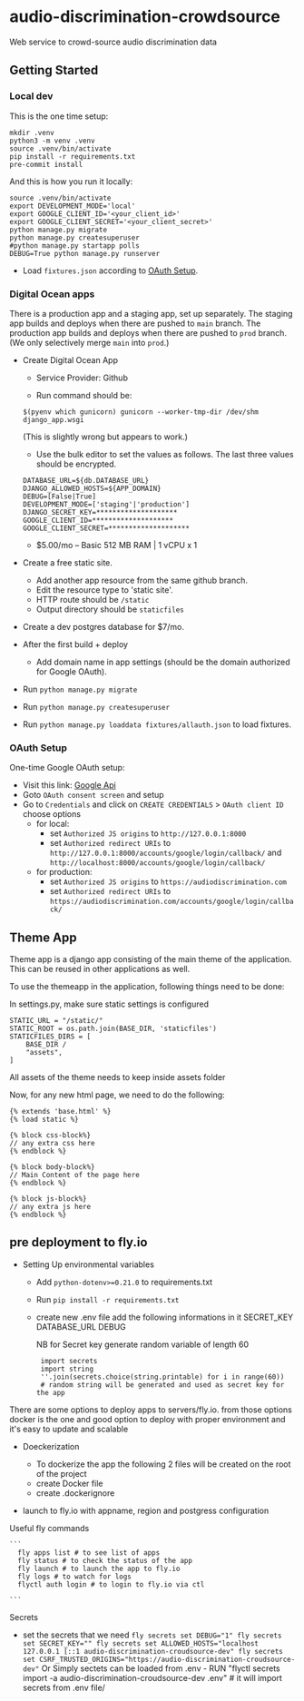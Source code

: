 # audio-discrimination-crowdsource

Web service to crowd-source audio discrimination data

## Getting Started

### Local dev

This is the one time setup:
```
mkdir .venv
python3 -m venv .venv
source .venv/bin/activate
pip install -r requirements.txt
pre-commit install
```

And this is how you run it locally:
```
source .venv/bin/activate
export DEVELOPMENT_MODE='local'
export GOOGLE_CLIENT_ID='<your_client_id>'
export GOOGLE_CLIENT_SECRET='<your_client_secret>'
python manage.py migrate
python manage.py createsuperuser
#python manage.py startapp polls
DEBUG=True python manage.py runserver
```
- Load `fixtures.json` according to [OAuth Setup](#OAuth-Setup).

### Digital Ocean apps

There is a production app and a staging app, set up separately.
The staging app builds and deploys when there are pushed to `main` branch.
The production app builds and deploys when there are pushed to
`prod` branch. (We only selectively merge `main` into `prod`.)

- Create Digital Ocean App
  - Service Provider: Github
  
  - Run command should be:
  ```
  $(pyenv which gunicorn) gunicorn --worker-tmp-dir /dev/shm django_app.wsgi
  ```
  (This is slightly wrong but appears to work.)
  - Use the bulk editor to set the values as follows. The last three
  values should be encrypted.
  ```
  DATABASE_URL=${db.DATABASE_URL}
  DJANGO_ALLOWED_HOSTS=${APP_DOMAIN}
  DEBUG=[False|True]
  DEVELOPMENT_MODE=['staging'|'production']
  DJANGO_SECRET_KEY=********************
  GOOGLE_CLIENT_ID=********************
  GOOGLE_CLIENT_SECRET=********************
  ```
  - $5.00/mo – Basic 512 MB RAM | 1 vCPU  x  1
- Create a free static site.
  - Add another app resource from the same github branch.
  - Edit the resource type to 'static site'.
  - HTTP route should be `/static`
  - Output directory should be `staticfiles`
- Create a dev postgres database for $7/mo.

- After the first build + deploy
  - Add domain name in app settings (should be the domain authorized
  for Google OAuth).

- Run `python manage.py migrate`
- Run `python manage.py createsuperuser`
- Run `python manage.py loaddata fixtures/allauth.json` to load fixtures.

### OAuth Setup

One-time Google OAuth setup:
- Visit this link: [Google Api](https://console.cloud.google.com/apis/dashboard)
- Goto `OAuth consent screen` and setup
- Go to `Credentials` and click on `CREATE CREDENTIALS` > `OAuth client ID` choose options
    - for local:
        - set `Authorized JS origins` to `http://127.0.0.1:8000`
	    - set `Authorized redirect URIs` to
    	`http://127.0.0.1:8000/accounts/google/login/callback/` and
    	`http://localhost:8000/accounts/google/login/callback/`
    - for production:
        - set `Authorized JS origins` to `https://audiodiscrimination.com`
	    - set `Authorized redirect URIs` to
    	`https://audiodiscrimination.com/accounts/google/login/callback/`


## Theme App

Theme app is a django app consisting of the main theme of the application.
This can be reused in other applications as well.

To use the themeapp in the application, following things need to be done:

In settings.py, make sure static settings is configured

```
STATIC_URL = "/static/"
STATIC_ROOT = os.path.join(BASE_DIR, 'staticfiles')
STATICFILES_DIRS = [
    BASE_DIR / 
    "assets",
]
```

All assets of the theme needs to keep inside assets folder

Now, for any new html page, we need to do the following:

```
{% extends 'base.html' %}
{% load static %}

{% block css-block%}
// any extra css here
{% endblock %}

{% block body-block%}
// Main Content of the page here
{% endblock %}

{% block js-block%}
// any extra js here
{% endblock %}

```

## pre deployment to fly.io


- Setting Up environmental variables

  - Add `python-dotenv>=0.21.0` to requirements.txt
  - Run `pip install -r requirements.txt`

  -  create new .env file
      add the following informations in it
          SECRET_KEY
          DATABASE_URL
          DEBUG

      NB for Secret key generate random variable of length 60
      ```
       import secrets
       import string
       ''.join(secrets.choice(string.printable) for i in range(60))
       # random string will be generated and used as secret key for the app
      ```

There are some options to deploy apps to servers/fly.io. from those options docker is the one and good option to deploy with proper environment and it's easy to update and scalable
- Doeckerization
  * To dockerize the app the following 2 files will be created on the root of the project
   - create Docker file
   - create .dockerignore

 - launch to fly.io with appname, region and postgress configuration


Useful fly commands
  
    ```
      fly apps list # to see list of apps
      fly status # to check the status of the app
      fly launch # to launch the app to fly.io
      fly logs # to watch for logs
      flyctl auth login # to login to fly.io via ctl
    
    ```

Secrets

- set the secrets  that we need
      ```
        fly secrets set DEBUG="1"
        fly secrets set SECRET_KEY=""
        fly secrets set ALLOWED_HOSTS="localhost 127.0.0.1 [::1 audio-discrimination-croudsource-dev"
        fly secrets set CSRF_TRUSTED_ORIGINS="https://audio-discrimination-croudsource-dev"
      ```
    Or 
      Simply sectets can be loaded from .env 
      - RUN "flyctl secrets import -a audio-discrimination-croudsource-dev .env"  # it will import secrets from .env file/
        






